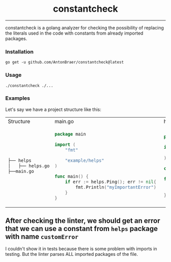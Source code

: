 <div align="center">

# constantcheck

</div>

---

constantcheck is a golang analyzer for checking 
the possibility of replacing the literals used in the code 
with constants from already imported packages.

### Installation

```shell
go get -u github.com/AntonBraer/constantcheck@latest
```

### Usage

```
./constantcheck ./...
```

### Examples

Let's say we have a project structure like this:
<table>
<tr>
<td> Structure </td> <td> main.go </td> <td> helps.go </td>
</tr>
<tr>
<td> 

```bash   
├── helps
│   ├── helps.go
├──main.go
``` 
</td>
<td>

```go
package main

import (
	"fmt"

	"example/helps"
)

func main() {
	if err := helps.Ping(); err != nil{
		fmt.Println("myImportantError")	
    }
}
```

</td>
<td>

```go
package helps

import (
	"fmt"
)

const customError = "myImportantError"

func Ping() error{
	fmt.Println("Pong")
	return nil
}
```
</td>
</tr>
</table>

After checking the linter, we should get an error that we can use
a constant from `helps` package with name `customError`
---
I couldn't show it in tests because there is some problem with imports in testing. But the linter parses ALL imported packages of the file.
